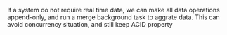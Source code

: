 If a system do not require real time data, we can make all data operations
append-only, and run a merge background task to aggrate data.
This can avoid concurrency situation, and still keep ACID property